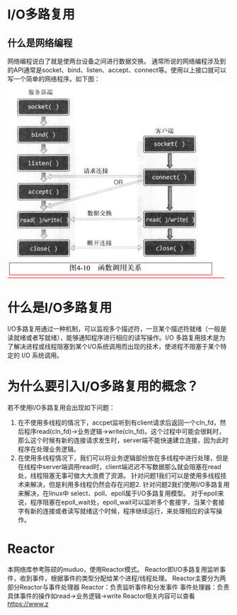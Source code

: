 # I/O多路复用
## 什么是网络编程
网络编程说白了就是使两台设备之间进行数据交换。
通常所说的网络编程涉及到的API通常是socket、bind、listen、accept、connect等。使用以上接口就可以写一个简单的网络程序。如下图：
![image](https://github.com/HuLu-TV1/developer-tools/blob/main/image/tcp.jpg)
# 什么是I/O多路复用
I/O多路复用通过一种机制，可以监视多个描述符，一旦某个描述符就绪（一般是读就绪或者写就绪），能够通知程序进行相应的读写操作。I/O 多路复用技术是为了解决进程或线程阻塞到某个I/O系统调用而出现的技术，使进程不阻塞于某个特定的 I/O 系统调用。
# 为什么要引入I/O多路复用的概念？
若不使用I/O多路复用会出现如下问题：
1. 在不使用多线程的情况下，accpet监听到有client请求后返回一个cln_fd，然后程序read(cln_fd)->业务逻辑->write(cln_fd)。这个过程中可能会很耗时，那么这个时候有新的连接请求发生时，server端不能快速建立连接，因为此时程序在处理业务逻辑。
2. 在使用多线程情况下，我们可以将业务逻辑部份放在多线程中进行处理，但是在线程中server端调用read时，client端迟迟不写数据那么就会阻塞在read处，线程阻塞无事可做大大浪费了资源。
针对问题1我们可以是使用多线程技术来解决，但是利用多线程仍然会存在问题2.
针对问题2我们使用I/O多路复用来解决，在linux中 select、poll、epoll属于I/O多路复用模型。
对于epoll来说，程序阻塞在epoll_wait处，epoll_wait可以监听多个套接字，当某个套接字有新的连接或者读写就绪这个时候，程序继续运行，来处理相应的读写操作。
# Reactor
本网络库参考陈硕的muduo，使用Reactor模式。
Reactor即I/O多路复用监听事件，收到事件，根据事件的类型分配给某个进程/线程处理。
Reactor主要分为两部分Reactor与事件处理器
Reactor：负责监听事件和分发事件
事件处理器：负责具体事件的操作如read->业务逻辑->write
Reactor相关内容可以查看
https://www.z